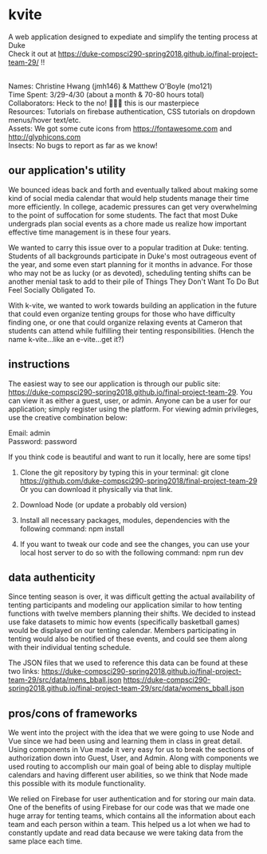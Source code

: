 # kvite

A web application designed to expediate and simplify the tenting process at Duke<br>
Check it out at https://duke-compsci290-spring2018.github.io/final-project-team-29/ !!<br><br>

Names: Christine Hwang (jmh146) & Matthew O'Boyle (mo121)<br>
Time Spent: 3/29-4/30 (about a month & 70-80 hours total)<br>
Collaborators: Heck to the no! 😤😤😤 this is our masterpiece<br>
Resources: Tutorials on firebase authentication, CSS tutorials on dropdown menus/hover text/etc.<br>
Assets: We got some cute icons from https://fontawesome.com and http://glyphicons.com<br>
Insects: No bugs to report as far as we know!<br>

## our application's utility

We bounced ideas back and forth and eventually talked about making some kind of social media calendar that would help students manage their time more efficiently. In college, academic pressures can get very overwhelming to the point of suffocation for some students. The fact that most Duke undergrads plan social events as a chore made us realize how important effective time management is in these four years.

We wanted to carry this issue over to a popular tradition at Duke: tenting. Students of all backgrounds participate in Duke's most outrageous event of the year, and some even start planning for it months in advance. For those who may not be as lucky (or as devoted), scheduling tenting shifts can be another menial task to add to their pile of Things They Don't Want To Do But Feel Socially Obligated To.

With k-vite, we wanted to work towards building an application in the future that could even organize tenting groups for those who have difficulty finding one, or one that could organize relaxing events at Cameron that students can attend while fulfilling their tenting responsibilities. (Hench the name k-vite...like an e-vite...get it?)

## instructions

The easiest way to see our application is through our public site: https://duke-compsci290-spring2018.github.io/final-project-team-29. You can view it as either a guest, user, or admin. Anyone can be a user for our application; simply register using the platform. For viewing admin privileges, use the creative combination below:

Email: admin<br>
Password: password

If you think code is beautiful and want to run it locally, here are some tips!

1. Clone the git repository by typing this in your terminal:
git clone https://github.com/duke-compsci290-spring2018/final-project-team-29
Or you can download it physically via that link.

2. Download Node (or update a probably old version)

3. Install all necessary packages, modules, dependencies with the following command:
npm install

4. If you want to tweak our code and see the changes, you can use your local host server to do so with the following command:
npm run dev

## data authenticity

Since tenting season is over, it was difficult getting the actual availability of tenting participants and modeling our application similar to how tenting functions with twelve members planning their shifts. We decided to instead use fake datasets to mimic how events (specifically basketball games) would be displayed on our tenting calendar. Members participating in tenting would also be notified of these events, and could see them along with their individual tenting schedule.

The JSON files that we used to reference this data can be found at these two links:
https://duke-compsci290-spring2018.github.io/final-project-team-29/src/data/mens_bball.json
https://duke-compsci290-spring2018.github.io/final-project-team-29/src/data/womens_bball.json

## pros/cons of frameworks

We went into the project with the idea that we were going to use Node and Vue since we had been using and learning them in class in great detail. Using components in Vue made it very easy for us to break the sections of authorization down into Guest, User, and Admin. Along with components we used routing to accomplish our main goal of being able to display multiple calendars and having different user abilities, so we think that Node made this possible with its module functionality.

We relied on Firebase for user authentication and for storing our main data. One of the benefits of using Firebase for our code was that we made one huge array for tenting teams, which contains all the information about each team and each person within a team. This helped us a lot when we had to constantly update and read data because we were taking data from the same place each time.